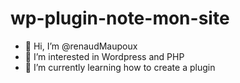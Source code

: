 # wp-plugin-note-mon-site

- 👋 Hi, I’m @renaudMaupoux
- 👀 I’m interested in Wordpress and PHP
- 🌱 I’m currently learning how to create a plugin
